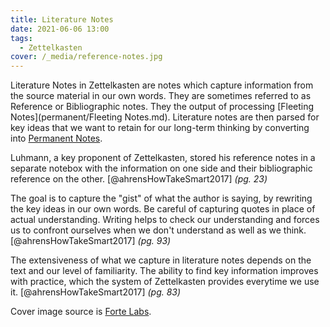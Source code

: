 ```yaml
---
title: Literature Notes
date: 2021-06-06 13:00
tags:
  - Zettelkasten
cover: /_media/reference-notes.jpg
---
```


Literature Notes in Zettelkasten are notes which capture information from the source material in our own words. They are sometimes referred to as Reference or Bibliographic notes. They the output of processing [Fleeting Notes](permanent/Fleeting Notes.md). Literature notes are then parsed for key ideas that we want to retain for our long-term thinking by converting into [Permanent Notes](permanent/permanent-notes.md).

Luhmann, a key proponent of Zettelkasten, stored his reference notes in a separate notebox with the information on one side and their bibliographic reference on the other. [@ahrensHowTakeSmart2017] *(pg. 23)*

The goal is to capture the "gist" of what the author is saying, by rewriting the key ideas in our own words. Be careful of capturing quotes in place of actual understanding. Writing helps to check our understanding and forces us to confront ourselves when we don't understand as well as we think. [@ahrensHowTakeSmart2017] *(pg. 93)*

 The extensiveness of what we capture in literature notes depends on the text and our level of familiarity. The ability to find key information improves with practice, which the system of Zettelkasten provides everytime we use it. [@ahrensHowTakeSmart2017] *(pg. 83)*
 
 Cover image source is [Forte Labs](https://fortelabs.co/blog/how-to-take-smart-notes/).